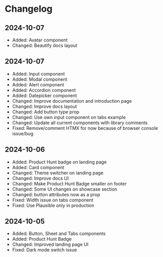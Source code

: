 # Changelog

## 2024-10-07

- Added: Avatar component
- Changed: Beautify docs layout

## 2024-10-07

- Added: Input component
- Added: Modal component
- Added: Alert component
- Added: Accordion component
- Added: Datepicker component
- Changed: Improve documentation and introduction page
- Changed: Improve docs layout
- Changed: Add button type prop
- Changed: Use own input component on tabs example
- Changed: Update all current components with library comments
- Fixed: Remove/comment HTMX for now because of browser console issue/bug

## 2024-10-06

- Added: Product Hunt badge on landing page
- Added: Card component
- Changed: Theme switcher on landing page
- Changed: Improve docs UI
- Changed: Make Product Hunt Badge smaller on footer
- Changed: Some UI changes on showcase section
- Changed: button attributes now as a prop
- Fixed: Width issue on tabs component
- Fixed: Use Plausible only in production

## 2024-10-05

- Added: Button, Sheet and Tabs components
- Added: Product Hunt Badge
- Changed: Improved landing page UI
- Fixed: Dark mode switch issue
